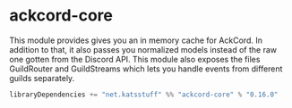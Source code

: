 # ackcord-core
This module provides gives you an in memory cache for AckCord. In addition to that, it also passes you normalized models instead of the raw one gotten from the Discord API. This module also exposes the files GuildRouter and GuildStreams which lets you handle events from different guilds separately.

```scala
libraryDependencies += "net.katsstuff" %% "ackcord-core" % "0.16.0"
```